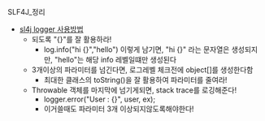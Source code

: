 SLF4J_정리
- [sl4j logger 사용방법](http://dveamer.github.io/backend/HowToUseSlf4j.html)
  - 되도록 "{}"를 잘 활용하라! 
    - log.info("hi {}","hello") 이렇게 남기면, "hi {}" 라는 문자열은 생성되지만, "hello"는 해당 info 레벨일떄만 생성된다
  - 3개이상의 파라미터를 넘긴다면, 로그레벨 체크전에 object[]를 생성한다함
    - 최대한 클래스의 toString()을 잘 활용하여 파라미터를 줄여라!
  - Throwable 객체를 마지막에 넘기게되면, stack trace를 로깅해준다!
    - logger.error("User : {}", user, ex); 
    - 이거쓸때도 파라미터 3개 이상되지않도록해야한다!